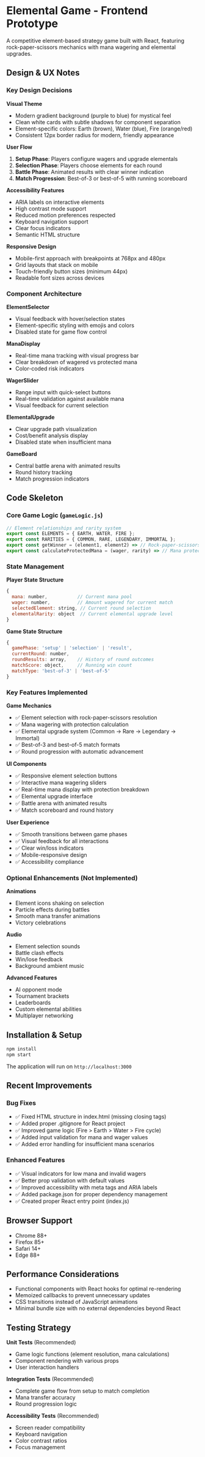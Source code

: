 # Elemental Game - Frontend Prototype

A competitive element-based strategy game built with React, featuring rock-paper-scissors mechanics with mana wagering and elemental upgrades.

## Design & UX Notes

### Key Design Decisions

**Visual Theme**
- Modern gradient background (purple to blue) for mystical feel
- Clean white cards with subtle shadows for component separation
- Element-specific colors: Earth (brown), Water (blue), Fire (orange/red)
- Consistent 12px border radius for modern, friendly appearance

**User Flow**
1. **Setup Phase**: Players configure wagers and upgrade elementals
2. **Selection Phase**: Players choose elements for each round
3. **Battle Phase**: Animated results with clear winner indication
4. **Match Progression**: Best-of-3 or best-of-5 with running scoreboard

**Accessibility Features**
- ARIA labels on interactive elements
- High contrast mode support
- Reduced motion preferences respected
- Keyboard navigation support
- Clear focus indicators
- Semantic HTML structure

**Responsive Design**
- Mobile-first approach with breakpoints at 768px and 480px
- Grid layouts that stack on mobile
- Touch-friendly button sizes (minimum 44px)
- Readable font sizes across devices

### Component Architecture

**ElementSelector**
- Visual feedback with hover/selection states
- Element-specific styling with emojis and colors
- Disabled state for game flow control

**ManaDisplay**
- Real-time mana tracking with visual progress bar
- Clear breakdown of wagered vs protected mana
- Color-coded risk indicators

**WagerSlider**
- Range input with quick-select buttons
- Real-time validation against available mana
- Visual feedback for current selection

**ElementalUpgrade**
- Clear upgrade path visualization
- Cost/benefit analysis display
- Disabled state when insufficient mana

**GameBoard**
- Central battle arena with animated results
- Round history tracking
- Match progression indicators

## Code Skeleton

### Core Game Logic (`gameLogic.js`)

```javascript
// Element relationships and rarity system
export const ELEMENTS = { EARTH, WATER, FIRE };
export const RARITIES = { COMMON, RARE, LEGENDARY, IMMORTAL };
export const getWinner = (element1, element2) => // Rock-paper-scissors logic
export const calculateProtectedMana = (wager, rarity) => // Mana protection
```

### State Management

**Player State Structure**
```javascript
{
  mana: number,           // Current mana pool
  wager: number,          // Amount wagered for current match
  selectedElement: string, // Current round selection
  elementalRarity: object  // Current elemental upgrade level
}
```

**Game State Structure**
```javascript
{
  gamePhase: 'setup' | 'selection' | 'result',
  currentRound: number,
  roundResults: array,    // History of round outcomes
  matchScore: object,     // Running win count
  matchType: 'best-of-3' | 'best-of-5'
}
```

### Key Features Implemented

**Game Mechanics**
- ✅ Element selection with rock-paper-scissors resolution
- ✅ Mana wagering with protection calculation
- ✅ Elemental upgrade system (Common → Rare → Legendary → Immortal)
- ✅ Best-of-3 and best-of-5 match formats
- ✅ Round progression with automatic advancement

**UI Components**
- ✅ Responsive element selection buttons
- ✅ Interactive mana wagering sliders
- ✅ Real-time mana display with protection breakdown
- ✅ Elemental upgrade interface
- ✅ Battle arena with animated results
- ✅ Match scoreboard and round history

**User Experience**
- ✅ Smooth transitions between game phases
- ✅ Visual feedback for all interactions
- ✅ Clear win/loss indicators
- ✅ Mobile-responsive design
- ✅ Accessibility compliance

### Optional Enhancements (Not Implemented)

**Animations**
- Element icons shaking on selection
- Particle effects during battles
- Smooth mana transfer animations
- Victory celebrations

**Audio**
- Element selection sounds
- Battle clash effects
- Win/lose feedback
- Background ambient music

**Advanced Features**
- AI opponent mode
- Tournament brackets
- Leaderboards
- Custom elemental abilities
- Multiplayer networking

## Installation & Setup

```bash
npm install
npm start
```

The application will run on `http://localhost:3000`

## Recent Improvements

### Bug Fixes
- ✅ Fixed HTML structure in index.html (missing closing tags)
- ✅ Added proper .gitignore for React project
- ✅ Improved game logic (Fire > Earth > Water > Fire cycle)
- ✅ Added input validation for mana and wager values
- ✅ Added error handling for insufficient mana scenarios

### Enhanced Features
- ✅ Visual indicators for low mana and invalid wagers
- ✅ Better prop validation with default values
- ✅ Improved accessibility with meta tags and ARIA labels
- ✅ Added package.json for proper dependency management
- ✅ Created proper React entry point (index.js)

## Browser Support

- Chrome 88+
- Firefox 85+
- Safari 14+
- Edge 88+

## Performance Considerations

- Functional components with React hooks for optimal re-rendering
- Memoized callbacks to prevent unnecessary updates
- CSS transitions instead of JavaScript animations
- Minimal bundle size with no external dependencies beyond React

## Testing Strategy

**Unit Tests** (Recommended)
- Game logic functions (element resolution, mana calculations)
- Component rendering with various props
- User interaction handlers

**Integration Tests** (Recommended)
- Complete game flow from setup to match completion
- Mana transfer accuracy
- Round progression logic

**Accessibility Tests** (Recommended)
- Screen reader compatibility
- Keyboard navigation
- Color contrast ratios
- Focus management